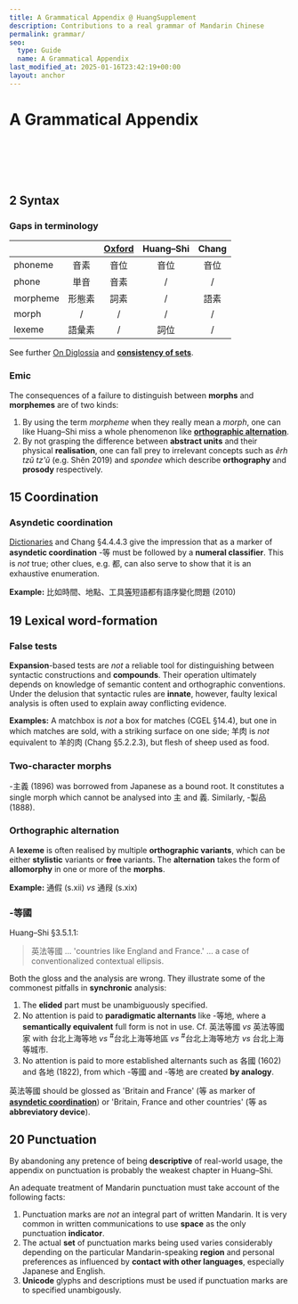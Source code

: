 ```yaml
---
title: A Grammatical Appendix @ HuangSupplement
description: Contributions to a real grammar of Mandarin Chinese
permalink: grammar/
seo:
  type: Guide
  name: A Grammatical Appendix
last_modified_at: 2025-01-16T23:42:19+00:00
layout: anchor
---
```

# A Grammatical Appendix
&nbsp;  
&nbsp;  
&nbsp;  
&nbsp;  
## 2 Syntax

### Gaps in terminology

|          |        | [Oxford](https://t18d.github.io/HuangSupplement/tally/#the-oxford-chinese-dictionary) | Huang–Shi | Chang |
|----------|:------:|:-------:|:---------:|:-----:|
| phoneme  |  音素  |   音位   |    音位   |   音位  |
| phone    |  単音  |   音素   |     /     |   /   |
| morpheme | 形態素 |   詞素   |     /     |  語素 |
| morph    |    /  |   /    |     /     |   /   |
| lexeme   | 語彙素 |     /   |    詞位   |   /   |

See further [On Diglossia](https://t18d.github.io/HuangSupplement/diglossia/) and [**consistency of sets**](https://t18d.github.io/HuangSupplement/dictionary/#sets-consistency-of).

### Emic

The consequences of a failure to distinguish between **morphs** and **morphemes** are of two kinds:

1. By using the term _morpheme_ when they really mean a _morph_, one can like Huang–Shi miss a whole phenomenon like [**orthographic alternation**](#orthographic-alternation).
2. By not grasping the difference between **abstract units** and their physical **realisation**, one can fall prey to irrelevant concepts such as _êrh tzŭ tz'ŭ_ (e.g. Shên 2019) and _spondee_ which describe **orthography** and **prosody** respectively.

## 15 Coordination

### Asyndetic coordination

[Dictionaries](https://t18d.github.io/HuangSupplement/tally/) and Chang §4.4.4.3 give the impression that as a marker of **asyndetic coordination** -等 must be followed by a **numeral classifier**. This is _not_ true; other clues, e.g. 都, can also serve to show that it is an exhaustive enumeration.

**Example:** 比如時間、地點、工具<ins>等</ins>短語都有語序變化問題 (2010)

## 19 Lexical word-formation

### False tests

**Expansion**-based tests are _not_ a reliable tool for distinguishing between syntactic constructions and **compounds**. Their operation ultimately depends on knowledge of semantic content and orthographic conventions. Under the delusion that syntactic rules are **innate**, however, faulty lexical analysis is often used to explain away conflicting evidence.

**Examples:** A matchbox is _not_ a box for matches (CGEL §14.4), but one in which matches are sold, with a striking surface on one side; 羊肉 is _not_ equivalent to 羊的肉 (Chang §5.2.2.3), but flesh of sheep used as food.

### Two-character morphs

-主義 (1896) was borrowed from Japanese as a bound root. It constitutes a single morph which cannot be analysed into 主 and 義. Similarly, -製品 (1888).

### Orthographic alternation

A **lexeme** is often realised by multiple **orthographic variants**, which can be either **stylistic** variants or **free** variants. The **alternation** takes the form of **allomorphy** in one or more of the **morphs**.

**Example:** 通假 (s.xii) _vs_ 通叚 (s.xix)

### -等國

Huang–Shi §3.5.1.1:

> 英法等國 … 'countries like England and France.' … a case of conventionalized contextual ellipsis.

Both the gloss and the analysis are wrong. They illustrate some of the commonest pitfalls in **synchronic** analysis:

1. The **elided** part must be unambiguously specified.
2. No attention is paid to **paradigmatic alternants** like -等地, where a **semantically equivalent** full form is not in use. Cf. 英法等國 _vs_ 英法等國家 with 台北上海等地 _vs_ <sup>#</sup>台北上海等地區 _vs_ <sup>#</sup>台北上海等地方 _vs_ 台北上海等城市.
3. No attention is paid to more established alternants such as 各國 (1602) and 各地 (1822), from which -等國 and -等地 are created **by analogy**.

英法等國 should be glossed as 'Britain and France' (等 as marker of [**asyndetic coordination**](#asyndetic-coordination)) or 'Britain, France and other countries' (等 as **abbreviatory device**).

## 20 Punctuation

By abandoning any pretence of being **descriptive** of real-world usage, the appendix on punctuation is probably the weakest chapter in Huang–Shi.

An adequate treatment of Mandarin punctuation must take account of the following facts:

1. Punctuation marks are _not_ an integral part of written Mandarin. It is very common in written communications to use **space** as the only punctuation **indicator**.
2. The actual **set** of punctuation marks being used varies considerably depending on the particular Mandarin-speaking **region** and personal preferences as influenced by **contact with other languages**, especially Japanese and English.
3. **Unicode** glyphs and descriptions must be used if punctuation marks are to specified unambigously.
